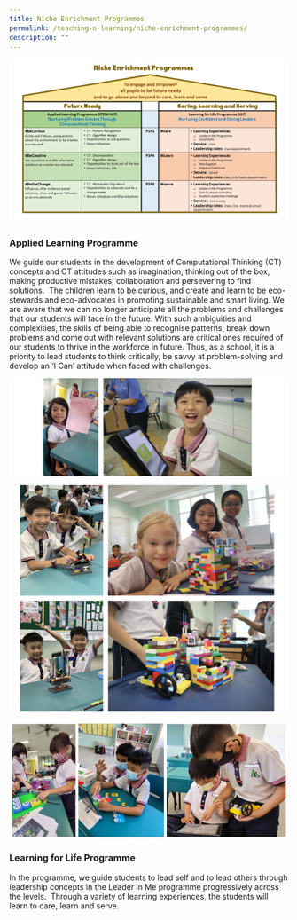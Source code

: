 ```yaml
---
title: Niche Enrichment Programmes
permalink: /teaching-n-learning/niche-enrichment-programmes/
description: ""
---
```

![Niche EP](/images/nicheep.png)

### Applied Learning Programme
We guide our students in the development of Computational Thinking (CT) concepts and CT attitudes such as imagination, thinking out of the box, making productive mistakes, collaboration and persevering to find solutions.  The children learn to be curious, and create and learn to be eco-stewards and eco-advocates in promoting sustainable and smart living.
We are aware that we can no longer anticipate all the problems and challenges that our students will face in the future. With such ambiguities and complexities, the skills of being able to recognise patterns, break down problems and come out with relevant solutions are critical ones required of our students to thrive in the workforce in future. Thus, as a school, it is a priority to lead students to think critically, be savvy at problem-solving and develop an ‘I Can’ attitude when faced with challenges.

![](/images/ALP2.png)

![](/images/ALP4.png)

![](/images/ALP%202023.jpg)

### Learning for Life  Programme
In the programme, we guide students to lead self and to lead others through leadership concepts in the Leader in Me programme progressively across the levels.  Through a variety of learning experiences, the students will learn to care, learn and serve.